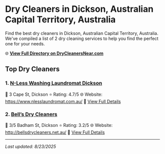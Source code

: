 # Dry Cleaners in Dickson, Australian Capital Territory, Australia

Find the best dry cleaners in Dickson, Australian Capital Territory, Australia. We've compiled a list of 2 dry cleaning services to help you find the perfect one for your needs.

🌐 **[View Full Directory on DryCleanersNear.com](https://drycleanersnear.com/city/Australia/Australian%20Capital%20Territory/Dickson)**

## Top Dry Cleaners

### 1. [N-Less Washing Laundromat Dickson](https://drycleanersnear.com/dryCleaner/68a28977e025a3a8d28d3b67/n-less-washing-laundromat-dickson)
📍 3 Cape St, Dickson
⭐ Rating: 4.7/5
🌐 Website: https://www.nlesslaundromat.com.au/
🔗 [View Full Details](https://drycleanersnear.com/dryCleaner/68a28977e025a3a8d28d3b67/n-less-washing-laundromat-dickson)

### 2. [Bell’s Dry Cleaners](https://drycleanersnear.com/dryCleaner/68a2894be025a3a8d28d3a3a/bell-s-dry-cleaners)
📍 3/5 Badham St, Dickson
⭐ Rating: 3.2/5
🌐 Website: http://bellsdrycleaners.net.au/
🔗 [View Full Details](https://drycleanersnear.com/dryCleaner/68a2894be025a3a8d28d3a3a/bell-s-dry-cleaners)


---

*Last updated: 8/23/2025*
